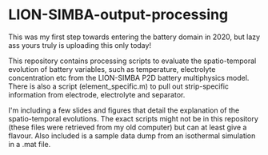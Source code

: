 # LION-SIMBA-output-processing
This was my first step towards entering the battery domain in 2020, but lazy ass yours truly is uploading this only today!

This repository contains processing scripts to evaluate the spatio-temporal evolution of battery variables, such as temperature, electrolyte concentration etc from the LION-SIMBA P2D battery multiphysics model. There is also a script (element_specific.m) to pull out strip-specific information from electrode, electrolyte and separator.

I'm including a few slides and figures that detail the explanation of the spatio-temporal evolutions. The exact scripts might not be in this repository (these files were retrieved from my old computer) but can at least give a flavour. Also included is a sample data dump from an isothermal simulation in a .mat file.
